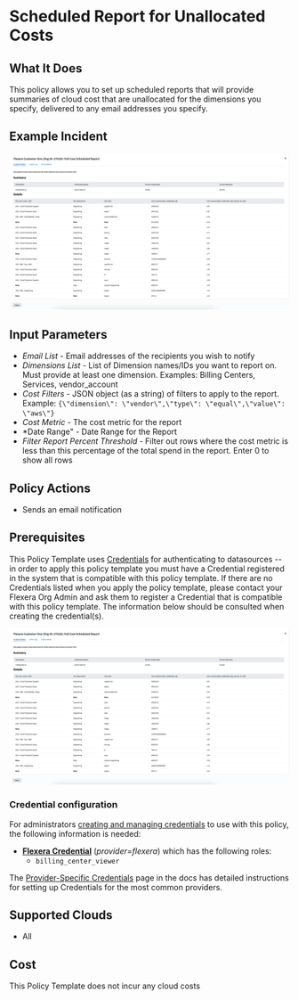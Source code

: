 # Scheduled Report for Unallocated Costs

## What It Does

This policy allows you to set up scheduled reports that will provide summaries of cloud cost that are unallocated for the dimensions you specify, delivered to any email addresses you specify.

## Example Incident

![Example Incident](example.png "Example Incident")

## Input Parameters

- *Email List* - Email addresses of the recipients you wish to notify
- *Dimensions List* - List of Dimension names/IDs you want to report on. Must provide at least one dimension. Examples: Billing Centers, Services, vendor_account
- *Cost Filters* - JSON object (as a string) of filters to apply to the report.  Example: `{\"dimension\": \"vendor\",\"type\": \"equal\",\"value\": \"aws\"}`
- *Cost Metric* - The cost metric for the report
- *Date Range" - Date Range for the Report
- *Filter Report Percent Threshold* - Filter out rows where the cost metric is less than this percentage of the total spend in the report. Enter 0 to show all rows

## Policy Actions

- Sends an email notification

## Prerequisites

This Policy Template uses [Credentials](https://docs.flexera.com/flexera/EN/Automation/ManagingCredentialsExternal.htm) for authenticating to datasources -- in order to apply this policy template you must have a Credential registered in the system that is compatible with this policy template. If there are no Credentials listed when you apply the policy template, please contact your Flexera Org Admin and ask them to register a Credential that is compatible with this policy template. The information below should be consulted when creating the credential(s).

[![Example Report](example_report.png)](example_report.png)

### Credential configuration

For administrators [creating and managing credentials](https://docs.flexera.com/flexera/EN/Automation/ManagingCredentialsExternal.htm) to use with this policy, the following information is needed:

- [**Flexera Credential**](https://docs.flexera.com/flexera/EN/Automation/ProviderCredentials.htm) (*provider=flexera*) which has the following roles:
  - `billing_center_viewer`

The [Provider-Specific Credentials](https://docs.flexera.com/flexera/EN/Automation/ProviderCredentials.htm) page in the docs has detailed instructions for setting up Credentials for the most common providers.

## Supported Clouds

- All

## Cost

This Policy Template does not incur any cloud costs

